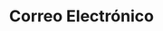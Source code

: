 ---
layout: category
taxonomy: Correo-Electronico
entries_layout: grid
title: Correo Electrónico
excerpt: "El correo electrónico es un canal que nos permite comunicar a los usuarios mediante mensajes de forma asíncrona."
image:
  path: /images/covers/correo-electronico.webp
  thumbnail: /images/covers/correo-electronico.webp
  caption: Fotografía de [rawpixel-com](https://www.freepik.es/autor/rawpixel-com)
search: false
---